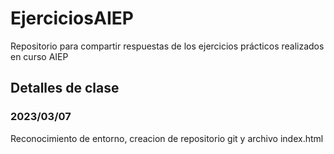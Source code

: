 # EjerciciosAIEP
Repositorio para compartir respuestas de los ejercicios prácticos realizados en curso AIEP


## Detalles de clase
### 2023/03/07
Reconocimiento de entorno, creacion de repositorio git y archivo index.html
